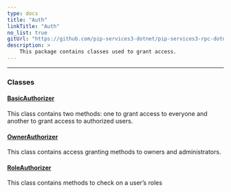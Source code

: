 ```yaml
---
type: docs
title: "Auth"
linkTitle: "Auth"
no_list: true
gitUrl: "https://github.com/pip-services3-dotnet/pip-services3-rpc-dotnet"
description: >
    This package contains classes used to grant access.
---
```

---

<div class="module-body"> 

### Classes

#### [BasicAuthorizer](basic_authorizer)
This class contains two methods: one to grant access to everyone and another to grant access to authorized users.

#### [OwnerAuthorizer](owner_authorizer)
This class contains access granting methods to owners and administrators.

#### [RoleAuthorizer](role_authorizer)
This class contains methods to check on a user’s roles

</div>
